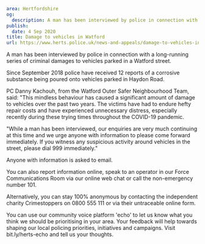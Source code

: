 ```yaml
area: Hertfordshire
og:
  description: A man has been interviewed by police in connection with a long-running series of criminal damages to vehicles parked in a Watford street.
publish:
  date: 4 Sep 2020
title: Damage to vehicles in Watford
url: https://www.herts.police.uk/news-and-appeals/damage-to-vehicles-in-watford-0582c
```

A man has been interviewed by police in connection with a long-running series of criminal damages to vehicles parked in a Watford street.

Since September 2018 police have received 12 reports of a corrosive substance being poured onto vehicles parked in Haydon Road.

PC Danny Kachouh, from the Watford Outer Safer Neighbourhood Team, said: "This mindless behaviour has caused a significant amount of damage to vehicles over the past two years. The victims have had to endure hefty repair costs and have experienced unnecessary distress, especially recently during these trying times throughout the COVID-19 pandemic.

"While a man has been interviewed, our enquiries are very much continuing at this time and we urge anyone with information to please come forward immediately. If you witness any suspicious activity around vehicles in the street, please dial 999 immediately."

Anyone with information is asked to email.

You can also report information online, speak to an operator in our Force Communications Room via our online web chat or call the non-emergency number 101.

Alternatively, you can stay 100% anonymous by contacting the independent charity Crimestoppers on 0800 555 111 or via their untraceable online form.

You can use our community voice platform 'echo' to let us know what you think we should be prioritising in your area. Your feedback will help towards shaping our local policing priorities, initiatives and campaigns. Visit bit.ly/herts-echo and tell us your thoughts.
